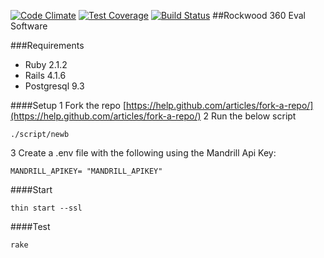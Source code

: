 [![Code Climate](https://codeclimate.com/github/rockwoodleadership/eval360/badges/gpa.svg)](https://codeclimate.com/github/rockwoodleadership/eval360)
[![Test Coverage](https://codeclimate.com/github/rockwoodleadership/eval360/badges/coverage.svg)](https://codeclimate.com/github/rockwoodleadership/eval360)
[![Build Status](https://travis-ci.org/rockwoodleadership/eval360.svg?branch=master)](https://travis-ci.org/rockwoodleadership/eval360)
##Rockwood 360 Eval Software

###Requirements
- Ruby 2.1.2
- Rails 4.1.6
- Postgresql 9.3

####Setup
1 Fork the repo [https://help.github.com/articles/fork-a-repo/](https://help.github.com/articles/fork-a-repo/)
2 Run the below script
```
./script/newb
```
3 Create a .env file with the following using the Mandrill Api Key:
```
MANDRILL_APIKEY= "MANDRILL_APIKEY"
``` 
####Start
```
thin start --ssl
```
####Test
```
rake
```
